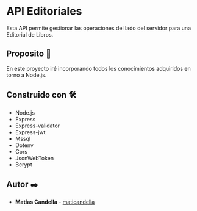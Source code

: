# API Editoriales

Esta API permite gestionar las operaciones del lado del servidor para una Editorial de Libros.

## Proposito 🚀

En este proyecto iré incorporando todos los conocimientos adquiridos en torno a Node.js.

## Construido con 🛠️

* Node.js
* Express
* Express-validator
* Express-jwt
* Mssql
* Dotenv
* Cors
* JsonWebToken
* Bcrypt

## Autor ✒️

* **Matías Candella** - [maticandella](https://github.com/maticandella)
